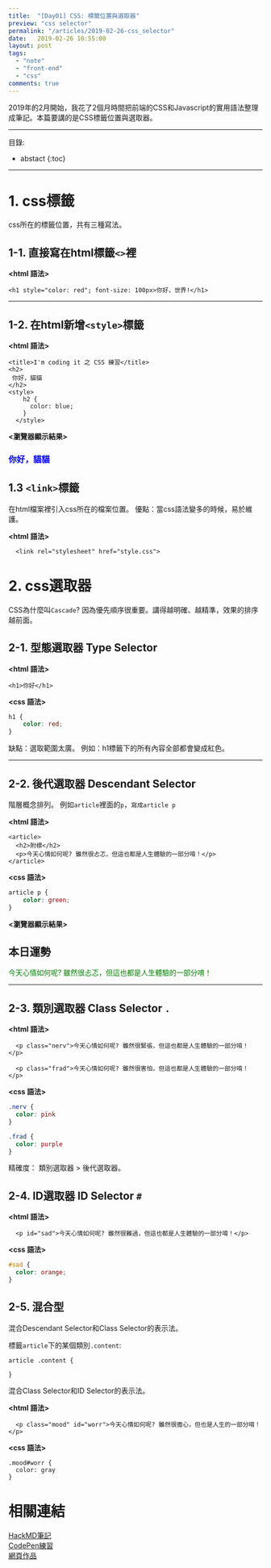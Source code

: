 ```yaml
---
title:  "[Day01] CSS: 標籤位置與選取器"
preview: "css selector"
permalink: "/articles/2019-02-26-css_selector"
date:   2019-02-26 10:55:00
layout: post
tags:
  - "note"  
  - "front-end"
  - "css"  
comments: true
---
```


2019年的2月開始，我花了2個月時間把前端的CSS和Javascript的實用語法整理成筆記。本篇要講的是CSS標籤位置與選取器。

<!-- more -->

---
目錄:
* abstact
{:toc}

---

# 1. css標籤

css所在的標籤位置，共有三種寫法。

## 1-1. 直接寫在html標籤`<>`裡

**<html 語法>**

```htmlmixed=
<h1 style="color: red"; font-size: 100px>你好，世界!</h1>
```

---

## 1-2. 在html新增`<style>`標籤

**<html 語法>**

```htmlmixed
<title>I'm coding it 之 CSS 練習</title>
<h2>
 你好，貓貓
</h2>
<style>
    h2 {
      color: blue;
    }
  </style>
```

**<瀏覽器顯示結果>**
<title>I'm coding it 之 CSS 練習</title>
<h3>
 你好，貓貓
</h3>
<style>
    h3 {
      color: blue;
    }
  </style>
  

## 1.3 `<link>`標籤

在html檔案裡引入css所在的檔案位置。
優點：當css語法變多的時候，易於維護。

**<html 語法>**

```htmlmixed=
  <link rel="stylesheet" href="style.css">
```  

 
# 2. css選取器

CSS為什麼叫`Cascade`? 
因為優先順序很重要。講得越明確、越精準，效果的排序越前面。


## 2-1. 型態選取器 Type Selector 

**<html 語法>**

```htmlmixed=
<h1>你好</h1>
```

**<css 語法>**
```css
h1 {
    color: red;
}
```

缺點：選取範圍太廣。
例如：h1標籤下的所有內容全部都會變成紅色。

---

## 2-2. 後代選取器 Descendant Selector

階層概念排列。
例如`article`裡面的`p`，`寫成article p`



**<html 語法>**
```htmlmixed=
<article>
  <h2>附標</h2>
  <p>今天心情如何呢? 雖然很忐忑，但這也都是人生體驗的一部分唷！</p>
</article>
```

**<css 語法>**
```css
article p {
    color: green;
}
```
**<瀏覽器顯示結果>**

<article>
  <h2>本日運勢</h2>
  <p>今天心情如何呢? 雖然很忐忑，但這也都是人生體驗的一部分唷！</p>
</article>

---
<style>
article p {
    color: green;
}
</style>



## 2-3. 類別選取器 Class Selector `.`

**<html 語法>**
```htmlmixed=
  <p class="nerv">今天心情如何呢? 雖然很緊張，但這也都是人生體驗的一部分唷！</p>
  
  <p class="frad">今天心情如何呢? 雖然很害怕，但這也都是人生體驗的一部分唷！</p>
```

**<css 語法>**
```css
.nerv {
  color: pink
}

.frad {
  color: purple
}
```

精確度：
類別選取器 > 後代選取器。

## 2-4. ID選取器 ID Selector `#`

**<html 語法>**
```htmlmixed=
  <p id="sad">今天心情如何呢? 雖然很難過，但這也都是人生體驗的一部分唷！</p>
```

**<css 語法>**
```css
#sad {
  color: orange;
}
```

## 2-5. 混合型

混合Descendant Selector和Class Selector的表示法。

標籤`article`下的某個類別`.content`:

```css=
article .content {

}
```

混合Class Selector和ID Selector的表示法。

**<html 語法>**
```htmlmixed=
  <p class="mood" id="worr">今天心情如何呢? 雖然很擔心，但也是人生的一部分唷！</p>
```
**<css 語法>**
```css=
.mood#worr {
  color: gray
}
```

# 相關連結

[HackMD筆記](https://hackmd.io/wlTDq6r6R3WFKX7dyzth2A?view)  
[CodePen練習](https://codepen.io/tingtinghsu/details/gEaOYE)  
[網頁作品](../public/notedemo/cssdemo/01-css_selector.html)
